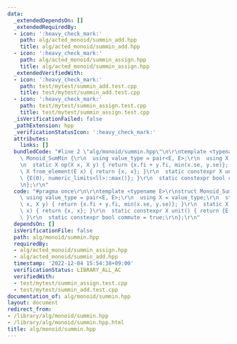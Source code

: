 ```yaml
---
data:
  _extendedDependsOn: []
  _extendedRequiredBy:
  - icon: ':heavy_check_mark:'
    path: alg/acted_monoid/summin_add.hpp
    title: alg/acted_monoid/summin_add.hpp
  - icon: ':heavy_check_mark:'
    path: alg/acted_monoid/summin_assign.hpp
    title: alg/acted_monoid/summin_assign.hpp
  _extendedVerifiedWith:
  - icon: ':heavy_check_mark:'
    path: test/mytest/summin_add.test.cpp
    title: test/mytest/summin_add.test.cpp
  - icon: ':heavy_check_mark:'
    path: test/mytest/summin_assign.test.cpp
    title: test/mytest/summin_assign.test.cpp
  _isVerificationFailed: false
  _pathExtension: hpp
  _verificationStatusIcon: ':heavy_check_mark:'
  attributes:
    links: []
  bundledCode: "#line 2 \"alg/monoid/summin.hpp\"\n\r\ntemplate <typename E>\r\nstruct\
    \ Monoid_SumMin {\r\n  using value_type = pair<E, E>;\r\n  using X = value_type;\r\
    \n  static X op(X x, X y) { return {x.fi + y.fi, min(x.se, y.se)}; }\r\n  static\
    \ X from_element(E x) { return {x, x}; }\r\n  static constexpr X unit() { return\
    \ {E(0), numeric_limits<ll>::max()}; }\r\n  static constexpr bool commute = true;\r\
    \n};\r\n"
  code: "#pragma once\r\n\r\ntemplate <typename E>\r\nstruct Monoid_SumMin {\r\n \
    \ using value_type = pair<E, E>;\r\n  using X = value_type;\r\n  static X op(X\
    \ x, X y) { return {x.fi + y.fi, min(x.se, y.se)}; }\r\n  static X from_element(E\
    \ x) { return {x, x}; }\r\n  static constexpr X unit() { return {E(0), numeric_limits<ll>::max()};\
    \ }\r\n  static constexpr bool commute = true;\r\n};\r\n"
  dependsOn: []
  isVerificationFile: false
  path: alg/monoid/summin.hpp
  requiredBy:
  - alg/acted_monoid/summin_assign.hpp
  - alg/acted_monoid/summin_add.hpp
  timestamp: '2022-12-04 15:54:38+09:00'
  verificationStatus: LIBRARY_ALL_AC
  verifiedWith:
  - test/mytest/summin_assign.test.cpp
  - test/mytest/summin_add.test.cpp
documentation_of: alg/monoid/summin.hpp
layout: document
redirect_from:
- /library/alg/monoid/summin.hpp
- /library/alg/monoid/summin.hpp.html
title: alg/monoid/summin.hpp
---
```

